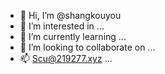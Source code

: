 - 👋 Hi, I’m @shangkouyou
- 👀 I’m interested in ...
- 🌱 I’m currently learning ...
- 💞️ I’m looking to collaborate on ...
- 📫 Scu@219277.xyz ...

<!---
shangkouyou/shangkouyou is a ✨ special ✨ repository because its `README.md` (this file) appears on your GitHub profile.
You can click the Preview link to take a look at your changes.
--->
